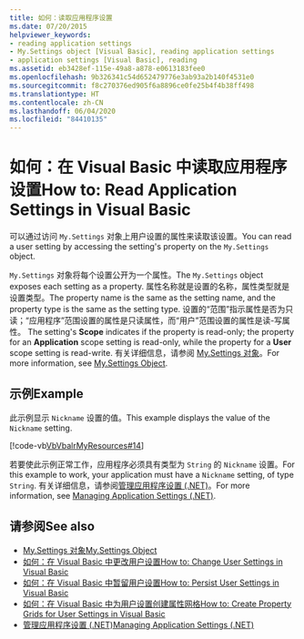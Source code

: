 ```yaml
---
title: 如何：读取应用程序设置
ms.date: 07/20/2015
helpviewer_keywords:
- reading application settings
- My.Settings object [Visual Basic], reading application settings
- application settings [Visual Basic], reading
ms.assetid: eb3428ef-115e-49a8-a878-e0613183fee0
ms.openlocfilehash: 9b326341c54d652479776e3ab93a2b140f4531e0
ms.sourcegitcommit: f8c270376ed905f6a8896ce0fe25b4f4b38ff498
ms.translationtype: HT
ms.contentlocale: zh-CN
ms.lasthandoff: 06/04/2020
ms.locfileid: "84410135"
---
```

# <a name="how-to-read-application-settings-in-visual-basic"></a><span data-ttu-id="9372a-102">如何：在 Visual Basic 中读取应用程序设置</span><span class="sxs-lookup"><span data-stu-id="9372a-102">How to: Read Application Settings in Visual Basic</span></span>

<span data-ttu-id="9372a-103">可以通过访问 `My.Settings` 对象上用户设置的属性来读取该设置。</span><span class="sxs-lookup"><span data-stu-id="9372a-103">You can read a user setting by accessing the setting's property on the `My.Settings` object.</span></span>  
  
 <span data-ttu-id="9372a-104">`My.Settings` 对象将每个设置公开为一个属性。</span><span class="sxs-lookup"><span data-stu-id="9372a-104">The `My.Settings` object exposes each setting as a property.</span></span> <span data-ttu-id="9372a-105">属性名称就是设置的名称，属性类型就是设置类型。</span><span class="sxs-lookup"><span data-stu-id="9372a-105">The property name is the same as the setting name, and the property type is the same as the setting type.</span></span> <span data-ttu-id="9372a-106">设置的“范围”指示属性是否为只读；“应用程序”范围设置的属性是只读属性，而“用户”范围设置的属性是读-写属性。   </span><span class="sxs-lookup"><span data-stu-id="9372a-106">The setting's **Scope** indicates if the property is read-only; the property for an **Application** scope setting is read-only, while the property for a **User** scope setting is read-write.</span></span> <span data-ttu-id="9372a-107">有关详细信息，请参阅 [My.Settings 对象](../../../language-reference/objects/my-settings-object.md)。</span><span class="sxs-lookup"><span data-stu-id="9372a-107">For more information, see [My.Settings Object](../../../language-reference/objects/my-settings-object.md).</span></span>  
  
## <a name="example"></a><span data-ttu-id="9372a-108">示例</span><span class="sxs-lookup"><span data-stu-id="9372a-108">Example</span></span>  

 <span data-ttu-id="9372a-109">此示例显示 `Nickname` 设置的值。</span><span class="sxs-lookup"><span data-stu-id="9372a-109">This example displays the value of the `Nickname` setting.</span></span>  
  
 [!code-vb[VbVbalrMyResources#14](~/samples/snippets/visualbasic/VS_Snippets_VBCSharp/VbVbalrMyResources/VB/Form1.vb#14)]  
  
 <span data-ttu-id="9372a-110">若要使此示例正常工作，应用程序必须具有类型为 `String` 的 `Nickname` 设置。</span><span class="sxs-lookup"><span data-stu-id="9372a-110">For this example to work, your application must have a `Nickname` setting, of type `String`.</span></span> <span data-ttu-id="9372a-111">有关详细信息，请参阅[管理应用程序设置 (.NET)](/visualstudio/ide/managing-application-settings-dotnet)。</span><span class="sxs-lookup"><span data-stu-id="9372a-111">For more information, see [Managing Application Settings (.NET)](/visualstudio/ide/managing-application-settings-dotnet).</span></span>  
  
## <a name="see-also"></a><span data-ttu-id="9372a-112">请参阅</span><span class="sxs-lookup"><span data-stu-id="9372a-112">See also</span></span>

- [<span data-ttu-id="9372a-113">My.Settings 对象</span><span class="sxs-lookup"><span data-stu-id="9372a-113">My.Settings Object</span></span>](../../../language-reference/objects/my-settings-object.md)
- [<span data-ttu-id="9372a-114">如何：在 Visual Basic 中更改用户设置</span><span class="sxs-lookup"><span data-stu-id="9372a-114">How to: Change User Settings in Visual Basic</span></span>](how-to-change-user-settings.md)
- [<span data-ttu-id="9372a-115">如何：在 Visual Basic 中暂留用户设置</span><span class="sxs-lookup"><span data-stu-id="9372a-115">How to: Persist User Settings in Visual Basic</span></span>](how-to-persist-user-settings.md)
- [<span data-ttu-id="9372a-116">如何：在 Visual Basic 中为用户设置创建属性网格</span><span class="sxs-lookup"><span data-stu-id="9372a-116">How to: Create Property Grids for User Settings in Visual Basic</span></span>](how-to-create-property-grids-for-user-settings.md)
- [<span data-ttu-id="9372a-117">管理应用程序设置 (.NET)</span><span class="sxs-lookup"><span data-stu-id="9372a-117">Managing Application Settings (.NET)</span></span>](/visualstudio/ide/managing-application-settings-dotnet)
